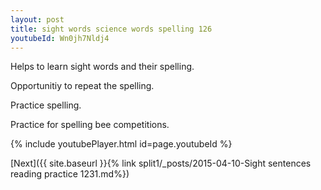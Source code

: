 ```yaml
---
layout: post
title: sight words science words spelling 126
youtubeId: Wn0jh7Nldj4
---
```

 
 
Helps to learn sight words and their spelling.

Opportunitiy to repeat the spelling. 

Practice spelling. 
 
Practice for spelling bee competitions. 
 
{% include youtubePlayer.html id=page.youtubeId %}
 
 

[Next]({{ site.baseurl }}{% link  split1/_posts/2015-04-10-Sight sentences reading practice 1231.md%})
 
